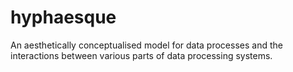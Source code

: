 # hyphaesque

An aesthetically conceptualised model for data processes 
and the interactions between various parts of data processing systems.
